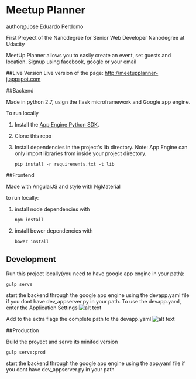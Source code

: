 # Meetup Planner
author@Jose Eduardo Perdomo

First Proyect of the Nanodegree for Senior Web Developer Nanodegree at Udacity

MeetUp Planner allows you to easily create an event, set guests and location.
Signup using facebook, google or your email

##Live Version
Live version of the page: http://meetupplanner-j.appspot.com

##Backend

Made in python 2.7, usign the flask microframework and Google app engine.

To run locally

1. Install the [App Engine Python SDK](https://developers.google.com/appengine/downloads).
2. Clone this repo
3. Install dependencies in the project's lib directory.
   Note: App Engine can only import libraries from inside your project directory.

   ```
   pip install -r requirements.txt -t lib
   ```

##Frontend

Made with AngularJS and style with NgMaterial

to run locally:

1. install node dependencies with

	```
	npm install
	```

2. install bower dependencies with

	```
	bower install
	```

## Development

Run this project locally(you need to have google app engine in your path):

   ```
   gulp serve
   ```
   
 
   start the backend through the google app engine using the devapp.yaml file if you dont have dev_appserver.py in your path.
   To use the devapp.yaml, enter the Application Settings
   ![alt text](http://imgur.com/VeT14Zs "Application Setting")

   Add to the extra flags the complete path to the devapp.yaml
   ![alt text](http://imgur.com/l6oToNH "Extra Flag")

##Production

Build the proyect and serve its minifed version 
   ```
   gulp serve:prod
   ```

  start the backend through the google app engine using the app.yaml file if you dont have dev_appserver.py in your path
